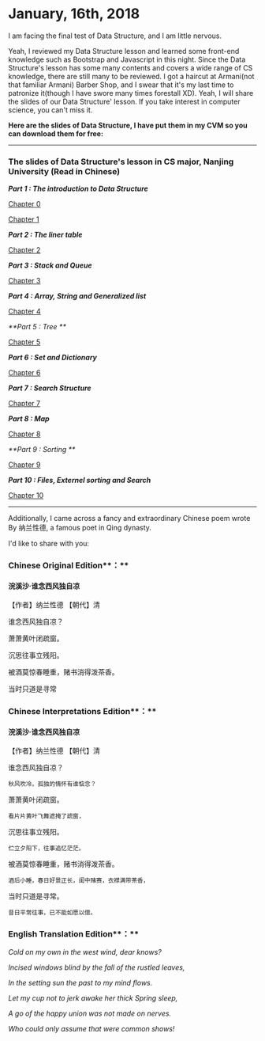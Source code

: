 # January, 16th, 2018

I am facing the final test of Data Structure, and I am little nervous.

Yeah, I reviewed my Data Structure lesson and learned some front-end knowledge such as Bootstrap and Javascript in this night. Since the Data Structure's lesson has some many contents and covers a wide range of CS knowledge, there are still many to be reviewed. I got a haircut at Armani\(not that familiar Armani\) Barber Shop, and I swear that it's my last time to patronize it\(though I have swore many times forestall XD\). Yeah, I will share the slides of our Data Structure' lesson. If you take interest in computer science, you can't miss it.

**Here are the slides of Data Structure, I have put them in my CVM so you can download them for free:**

---

### The slides of Data Structure's lesson in CS major, Nanjing University \(Read in Chinese\)

_**Part 1 : The introduction to Data Structure**_

[Chapter 0 ](http://47.100.98.11/resource/data-structure/ch0.ppt)

[Chapter 1 ](http://47.100.98.11/resource/data-structure/ch1.ppt)

_**Part 2 : The liner table**_

[Chapter 2](http://47.100.98.11/resource/data-structure/ch2.ppt)

_**Part 3 : Stack and Queue**_

[Chapter 3](http://47.100.98.11/resource/data-structure/ch3.ppt)

_**Part 4 : Array, String and Generalized list**_

[Chapter 4](http://47.100.98.11/resource/data-structure/ch4.ppt)

_**Part 5 : Tree **_

[Chapter 5](http://47.100.98.11/resource/data-structure/ch5.ppt)

_**Part 6 : Set and Dictionary**_

[Chapter 6](http://47.100.98.11/resource/data-structure/ch6.ppt)

_**Part 7 : Search Structure**_

[Chapter 7](http://47.100.98.11/resource/data-structure/ch7.ppt)

_**Part 8 : Map**_

[Chapter 8](http://47.100.98.11/resource/data-structure/ch8.ppt)

_**Part 9 : Sorting **_

[Chapter 9](http://47.100.98.11/resource/data-structure/ch9.ppt)

_**Part 10 : Files, Externel sorting and Search**_

[Chapter 10](http://47.100.98.11/resource/data-structure/ch10.ppt)

---

Additionally, I came across a fancy and extraordinary Chinese poem wrote By 纳兰性德, a famous poet in Qing dynasty.

I'd like to share with you:

### Chinese Original Edition**：**

#### 浣溪沙·谁念西风独自凉

【作者】纳兰性德   【朝代】清

谁念西风独自凉？

萧萧黄叶闭疏窗。

沉思往事立残阳。

被酒莫惊春睡重，赌书消得泼茶香。

当时只道是寻常

### Chinese Interpretations Edition**：**

#### 浣溪沙·谁念西风独自凉

【作者】纳兰性德   【朝代】清

谁念西风独自凉？

`秋风吹冷，孤独的情怀有谁惦念？`

萧萧黄叶闭疏窗。

`看片片黄叶飞舞遮掩了疏窗，`

沉思往事立残阳。

`伫立夕阳下，往事追忆茫茫。`

被酒莫惊春睡重，赌书消得泼茶香。

`酒后小睡，春日好景正长，闺中赌赛，衣襟满带茶香，`

当时只道是寻常。

`昔日平常往事，已不能如愿以偿。`

### English Translation Edition**：**

_Cold on my own in the west wind, dear knows?_

_Incised windows blind by the fall of the rustled leaves,_

_In the setting sun the past to my mind flows._

_Let my cup not to jerk awake her thick Spring sleep,_

_A go of the happy union was not made on nerves._

_Who could only assume that were common shows!_

